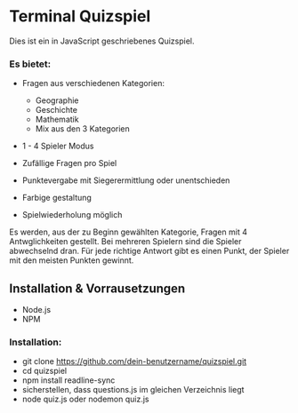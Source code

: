 # Terminal Quizspiel
Dies ist ein in JavaScript geschriebenes Quizspiel.

### Es bietet:

- Fragen aus verschiedenen Kategorien: 
  - Geographie
  - Geschichte
  - Mathematik
  - Mix aus den 3 Kategorien

- 1 - 4 Spieler Modus

- Zufällige Fragen pro Spiel

- Punktevergabe mit Siegerermittlung oder unentschieden

- Farbige gestaltung

- Spielwiederholung möglich

Es werden, aus der zu Beginn gewählten Kategorie, Fragen mit 4 Antwglichkeiten gestellt.
Bei mehreren Spielern sind die Spieler abwechselnd dran. 
Für jede richtige Antwort gibt es einen Punkt, der Spieler mit den meisten Punkten gewinnt.


## Installation & Vorrausetzungen
- Node.js 
- NPM


### Installation:
- git clone https://github.com/dein-benutzername/quizspiel.git
- cd quizspiel
- npm install readline-sync
- sicherstellen, dass questions.js im gleichen Verzeichnis liegt
- node quiz.js oder nodemon quiz.js
